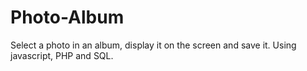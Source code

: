# Photo-Album
Select a photo in an album, display it on the screen and save it. Using javascript, PHP and SQL.
